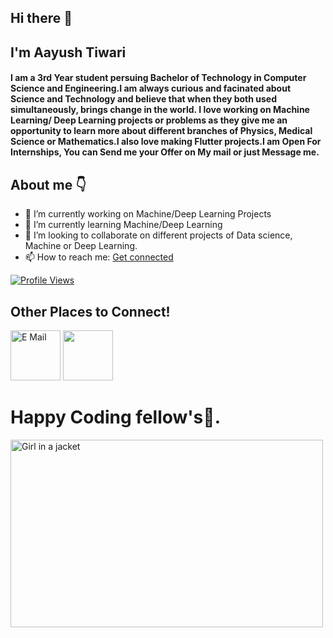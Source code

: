 ## Hi there 👋  

## I'm Aayush Tiwari
#### I am a 3rd Year student persuing Bachelor of Technology in Computer Science and Engineering.I am always curious and facinated about Science and Technology and believe that when they  both used simultaneously, brings change in the world. I love working on Machine Learning/ Deep Learning projects or problems as they give me an opportunity to learn more about different branches of Physics, Medical Science or Mathematics.I also love making Flutter projects.I am Open For Internships, You can Send me your Offer on My mail or just Message me.

## About me :point_down: 

- 🔭 I’m currently working on Machine/Deep Learning Projects  
- 🌱 I’m currently learning Machine/Deep Learning 
- :two_men_holding_hands: I’m looking to collaborate on different projects of Data science, Machine or Deep Learning.
- 📫 How to reach me: [Get connected](https://www.linkedin.com/in/aayush-tiwari-053a09193)

[![Profile Views](http://hits.dwyl.com/Aayush71727/Aayush71727.svg)](http://hits.dwyl.com/Aayush71727/Aayush71727)

## Other Places to Connect!
<a href="https://www.linkedin.com/in/aayush-tiwari-053a09193/" ><img src="https://encrypted-tbn0.gstatic.com/images?q=tbn%3AANd9GcQUVaXSwCsSsQYdbohn5Ulkoa1eRemfhzf82w&usqp=CAU" alt="E Mail" width="80" height="80"></a> <a href="aayushtiwari1727.com"><img src="https://encrypted-tbn0.gstatic.com/images?q=tbn%3AANd9GcRtVFGYd3Pz-jTrvGEGOQFuSooOeIkdravrYg&usqp=CAU" width="80" height="80"></a>

# Happy Coding fellow's🤩.
<img src="https://64.media.tumblr.com/2d0af9c90d1b1107313cc20bda01548a/tumblr_outwxnanpp1u79o2lo1_1280.gifv" alt="Girl in a jacket" width="500" height="300">

<!--
**- ⚡ Fun fact: Earth is not Flat!
